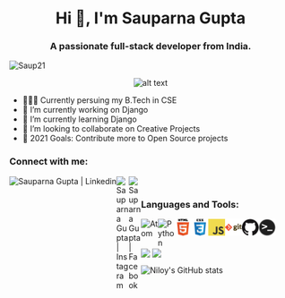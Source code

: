 <h1 align="center">Hi 👋, I'm Sauparna Gupta</h1>
<h3 align="center">A passionate full-stack developer from India.</h3>

<p align="left"> <img src="https://komarev.com/ghpvc/?username=Saup21&label=Profile%20views&color=0e75b6&style=flat" alt="Saup21" /> </p>
<p align="center">
<img src="https://www.vkreate.in/storage/services_image/2019-10-02-17-55-54-5d94e4aa809b3-web-development.gif" alt="alt text" height="500px" width="500px">
</p>



- 👨🏻‍🎓 Currently persuing my B.Tech in CSE
- 🔭 I’m currently working on Django
- 🌱 I’m currently learning Django
- 👯 I’m looking to collaborate on Creative Projects
- 🥅 2021 Goals: Contribute more to Open Source projects
<!-- - 🤔 I’m looking for help with ... 
- 💬 Ask me about ...-->
<!--- 📫 How to reach me: [Linkedin](https://www.linkedin.com/in/)-->
<!-- - 😄 Pronouns: ...
- ⚡ Fun fact: ... -->



### Connect with me:

<a href="https://www.linkedin.com/in/sauparna-gupta-0b55561b1/" target="_blank">
  <img align="left" alt="Sauparna Gupta | Linkedin" src="https://upload.wikimedia.org/wikipedia/commons/thumb/e/e9/Linkedin_icon.svg/256px-Linkedin_icon.svg.png" />
</a>
<a href="https://www.instagram.com/saup_21/" target="_blank">
  <img align="left" alt="Sauparna Gupta | Instagram" width="22px" src="https://cdn.jsdelivr.net/npm/simple-icons@v3/icons/instagram.svg"/>
</a>
<a href="https://www.facebook.com/sauparna.gupta/" target="_blank">
  <img align="left" alt="Sauparna Gupta | Facebook" width="22px" src="https://cdn.jsdelivr.net/npm/simple-icons@v3/icons/facebook.svg"/>
</a>

<br/>


### Languages and Tools:

<img align="left" alt="Atom" width="30px" src="https://cdn.jsdelivr.net/npm/simple-icons@3.13.0/icons/atom.svg" />
<img align="left" alt="Python" width="30px" src="https://i.imgur.com/gnK58k4.png">
<img align="left" alt="HTML5" width="30px" src="https://raw.githubusercontent.com/github/explore/80688e429a7d4ef2fca1e82350fe8e3517d3494d/topics/html/html.png" />
<img align="left" alt="CSS3" width="30px" src="https://raw.githubusercontent.com/github/explore/80688e429a7d4ef2fca1e82350fe8e3517d3494d/topics/css/css.png" />
<img align="left" alt="JavaScript" width="30px" src="https://raw.githubusercontent.com/github/explore/80688e429a7d4ef2fca1e82350fe8e3517d3494d/topics/javascript/javascript.png" />
<img align="left" alt="Git" width="30px" src="https://raw.githubusercontent.com/github/explore/80688e429a7d4ef2fca1e82350fe8e3517d3494d/topics/git/git.png" />
<img align="left" alt="GitHub" width="30px" src="https://raw.githubusercontent.com/github/explore/78df643247d429f6cc873026c0622819ad797942/topics/github/github.png" />
<img align="left" alt="Terminal" width="30px" src="https://raw.githubusercontent.com/github/explore/80688e429a7d4ef2fca1e82350fe8e3517d3494d/topics/terminal/terminal.png" />

<br/>
<br/><br/>

<img align="center" src="https://github-readme-stats.vercel.app/api?username=Saup21&count_private=true&show_icons=true&theme=tokyonight" />

<img align="center" src="https://github-readme-stats.vercel.app/api/top-langs/?username=Saup21&layout=compact&theme=react&count_private=false" />

![Niloy's GitHub stats](https://github-readme-streak-stats.herokuapp.com/?user=Saup21&theme=vision-friendly-dark)
